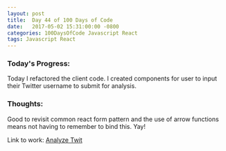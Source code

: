 ```yaml
---
layout: post
title:  Day 44 of 100 Days of Code
date:   2017-05-02 15:31:00:00 -0800
categories: 100DaysOfCode Javascript React
tags: Javascript React
---
```


### Today's Progress:
Today I refactored the client code. I created components for user to input their Twitter username to submit for analysis.

### Thoughts:
Good to revisit common react form pattern and the use of arrow functions means not having to remember to bind this. Yay!

Link to work: [Analyze Twit](https://github.com/yenly/analyze_twit)
